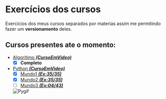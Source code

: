 # Exercícios dos cursos

Exercícios dos meus cursos separados por materias assim me permitindo fazer um **versionamento** deles.

## Cursos presentes ate o momento:

* [Algoritimo __*(CursoEmVideo)*__](https://github.com/llRedXD/Exercicios-Cursos/tree/main/Algoritimo)
   - [x] **Completo**
* [Python __*(CursoEmVideo)*__](https://github.com/llRedXD/Exercicios-Cursos/tree/main/Python)
   - [x] [Mundo1 __*(Ex:35/35)*__](https://github.com/llRedXD/Exercicios-Cursos/tree/main/Python/Mundo1)
   - [x] [Mundo2 __*(Ex:35/35)*__](https://github.com/llRedXD/Exercicios-Cursos/tree/main/Python/Mundo2)
   - [ ] [Mundo3 __*(Ex:04/43)*__](https://github.com/llRedXD/Exercicios-Cursos/tree/main/Python/Mundo3)
   
   ![Pygif](https://user-images.githubusercontent.com/59977779/125618448-b8b1d72f-0a63-40be-aadb-7de704819969.gif)
